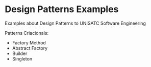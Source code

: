 # Design Patterns Examples

Examples about Design Patterns to UNISATC Software Engineering

Patterns Criacionais:

- Factory Method
- Abstract Factory
- Builder
- Singleton
